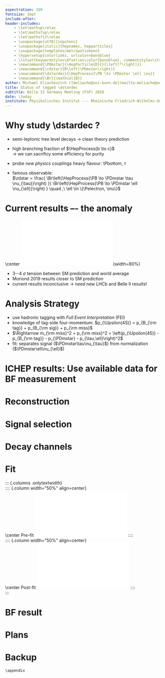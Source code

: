 ```yaml
---
aspectration: 169
fontsize: 16pt
include-after:
header-includes:
    - \let\mathup\relax
    - \let\mathsfup\relax
    - \let\mathsfit\relax
    - \usepackage[utf8]{inputenc}
    - \usepackage[italic]{hepnames, hepparticles}
    - \usepackage{templates/metropolisbonn}
    - \hypersetup{colorlinks, urlcolor=bonnblue}
    - \lstset{keywordstyle=\bfseries\color{bonnblue}, commentstyle=\itshape\color{bonnunigrau}, identifierstyle=\color{bonntextgrau}, stringstyle=\color{bonnyellow}}
    - \newcommand{\PDmstar}{\HepParticle{D}{}{\left(*\right)}}
    - \newcommand{\rdstar}{R\left(\PDmstar\right)}
    - \newcommand{\dstardec}{\HepProcess{\PB \to \PDmstar \ell \nu}}
    - \newcommand{\Br}{\mathcal{B}}
author: Michael Eliachevitch ([meliache@uni-bonn.de](mailto:meliache@uni-bonn.de))
title: Status of tagged \dstardec 
subtitle: Belle II Germany Meeting (FSP) 2020
date: \today
institute: Physikalisches Institut --- Rheinische Friedrich-Wilhelms-Universität Bonn
---
```


# Why study  \dstardec ? #

- semi-leptonic tree level decays → clean theory prediction 
- high branching fraction of $\HepProcess{b \to c}$  
  → we can sacrificy some efficiency for purity
- probe *new physics* couplings heavy flavour: \Pbottom, $\tau$

- famous observable:  
  $\rdstar = \frac{
  \Br\left(\HepProcess{\PB \to \PDmstar \tau \nu_{\tau}}\right)
  }{
  \Br\left(\HepProcess{\PB \to \PDmstar \ell \nu_{\ell}}\right)
  }
  \quad ,\ \ell \in \{\Pelectron, \mu\}$ 
  
  <!-- image of decay -->

# Current results –- the anomaly

\center
![](figures/hflav_rdrds_spring2019_cut.pdf){width=80%}

- 3--4 $\sigma$ tension between SM prediction and world average
- Moriond 2019 results closer to SM prediction
- current results inconclusive → need new LHCb and Belle II results!

# Analysis Strategy #

- use hadronic tagging with *Full Event Interpretation* (FEI) 
- knowledge of tag-side four-momentum:
  $p_{\Upsilon(4S)} = p_{B_{\rm tag}} + p_{B_{\rm sig}} + p_{\rm miss}$
- $\Rightarrow m_{\rm miss}^2 = p_{\rm miss}^2 =
  \left(p_{\Upsilon(4S)} - p_{B_{\rm tag}} - p_{\PDmstar} - p_{\tau,\ell}\right)^2$
- fit: separates signal ($\PDmstar\tau\nu_{\tau}$) from normalization ($\PDmstar\ell\nu_{\ell}$) 
 

# ICHEP results: Use available data for BF measurement #
   
# Reconstruction #

# Signal selection #

# Decay channels #

# Fit #

::: {.columns .onlytextwidth}  
:::: {.column width="50%" align=center}  
\center
Pre-fit
![](figures/Prefit_MM2.pdf)
::::  
:::: {.column width="50%" align=center}  
\center
Post-fit
![](figures/Postfit_MM2.pdf)
::::  
:::

# BF result #

# Plans #

Backup
======

```{=latex}
\appendix
```


<!-- Compile with: pandoc talk.md --pdf-engine xelatex --to beamer -o talk.pdf -->
